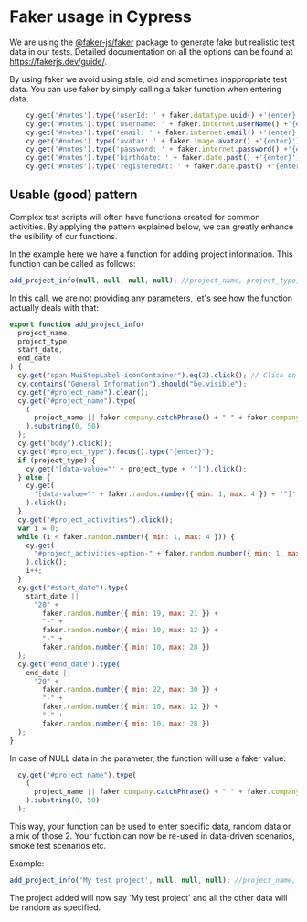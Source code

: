 # Faker usage in Cypress

We are using the [@faker-js/faker](https://www.npmjs.com/package/@faker-js/faker) package to generate fake but realistic test data in our tests.
Detailed documentation on all the options can be found at https://fakerjs.dev/guide/.

By using faker we avoid using stale, old and sometimes inappropriate test data. 
You can use faker by simply calling a faker function when entering data.
```javascript
    cy.get('#notes').type('userId: ' + faker.datatype.uuid() +'{enter}');
    cy.get('#notes').type('username: ' + faker.internet.userName() +'{enter}');
    cy.get('#notes').type('email: ' + faker.internet.email() +'{enter}');
    cy.get('#notes').type('avatar: ' + faker.image.avatar() +'{enter}');        
    cy.get('#notes').type('password: ' + faker.internet.password() +'{enter}');
    cy.get('#notes').type('birthdate: ' + faker.date.past() +'{enter}');
    cy.get('#notes').type('registeredAt: ' + faker.date.past() +'{enter}');   
```

## Usable (good) pattern
Complex test scripts will often have functions created for common activities. By applying the pattern explained below, we can greatly enhance the usibility of our functions.

In the example here we have a function for adding project information.
This function can be called as follows:
```javascript
add_project_info(null, null, null, null); //project_name, project_type, start_date, end_date
```
In this call, we are not providing any parameters, let's see how the function actually deals with that:
```javascript
export function add_project_info(
  project_name,
  project_type,
  start_date,
  end_date
) {
  cy.get("span.MuiStepLabel-iconContainer").eq(2).click(); // Click on the Navigation bar
  cy.contains("General Information").should("be.visible");
  cy.get("#project_name").clear();
  cy.get("#project_name").type(
    (
      project_name || faker.company.catchPhrase() + " " + faker.company.bs()
    ).substring(0, 50)
  );
  cy.get("body").click();
  cy.get("#project_type").focus().type("{enter}");
  if (project_type) {
    cy.get('[data-value="' + project_type + '"]').click();
  } else {
    cy.get(
      '[data-value="' + faker.random.number({ min: 1, max: 4 }) + '"]'
    ).click();
  }
  cy.get("#project_activities").click();
  var i = 0;
  while (i < faker.random.number({ min: 1, max: 4 })) {
    cy.get(
      "#project_activities-option-" + faker.random.number({ min: 1, max: 7 })
    ).click();
    i++;
  }
  cy.get("#start_date").type(
    start_date ||
      "20" +
        faker.random.number({ min: 19, max: 21 }) +
        "-" +
        faker.random.number({ min: 10, max: 12 }) +
        "-" +
        faker.random.number({ min: 10, max: 28 })
  );
  cy.get("#end_date").type(
    end_date ||
      "20" +
        faker.random.number({ min: 22, max: 30 }) +
        "-" +
        faker.random.number({ min: 10, max: 12 }) +
        "-" +
        faker.random.number({ min: 10, max: 28 })
  );
}
```
In case of NULL data in the parameter, the function will use a faker value:
```javascript
  cy.get("#project_name").type(
    (
      project_name || faker.company.catchPhrase() + " " + faker.company.bs()
    ).substring(0, 50)
  );
```
This way, your function can be used to enter specific data, random data or a mix of those 2.
Your fuction can now be re-used in data-driven scenarios, smoke test scenarios etc.

Example:
```javascript
add_project_info('My test project', null, null, null); //project_name, project_type, start_date, end_date
```
The project added will now say 'My test project' and all the other data will be random as specified.
